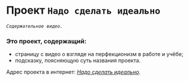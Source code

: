 # Проект `Надо сделать идеально`  
*`Содержательное видео.`*  
  
### Это проект, содержащий:   
- страницу с видео о взгляде на перфекционизм в работе и учёбе;  
- подсказку, поясняющую суть названия проекта.  
   
    
Адрес проекта в интернет: *[Надо сделать идеально](https://github.com/olga-rks/nado_sdelat_idealno.git)*.  